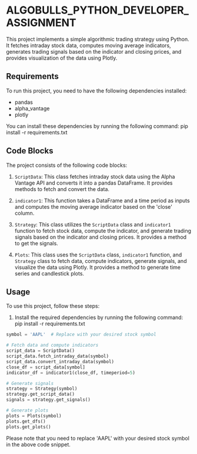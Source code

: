# ALGOBULLS_PYTHON_DEVELOPER_ASSIGNMENT

This project implements a simple algorithmic trading strategy using Python. It fetches intraday stock data, computes moving average indicators, generates trading signals based on the indicator and closing prices, and provides visualization of the data using Plotly.

## Requirements

To run this project, you need to have the following dependencies installed:

- pandas
- alpha_vantage
- plotly

You can install these dependencies by running the following command:  pip install -r requirements.txt


## Code Blocks

The project consists of the following code blocks:

1. `ScriptData`: This class fetches intraday stock data using the Alpha Vantage API and converts it into a pandas DataFrame. It provides methods to fetch and convert the data.

2. `indicator1`: This function takes a DataFrame and a time period as inputs and computes the moving average indicator based on the 'close' column.

3. `Strategy`: This class utilizes the `ScriptData` class and `indicator1` function to fetch stock data, compute the indicator, and generate trading signals based on the indicator and closing prices. It provides a method to get the signals.

4. `Plots`: This class uses the `ScriptData` class, `indicator1` function, and `Strategy` class to fetch data, compute indicators, generate signals, and visualize the data using Plotly. It provides a method to generate time series and candlestick plots.

## Usage

To use this project, follow these steps:

1. Install the required dependencies by running the following command: pip install -r requirements.txt

```python
symbol = 'AAPL'  # Replace with your desired stock symbol

# Fetch data and compute indicators
script_data = ScriptData()
script_data.fetch_intraday_data(symbol)
script_data.convert_intraday_data(symbol)
close_df = script_data[symbol]
indicator_df = indicator1(close_df, timeperiod=5)

# Generate signals
strategy = Strategy(symbol)
strategy.get_script_data()
signals = strategy.get_signals()

# Generate plots
plots = Plots(symbol)
plots.get_dfs()
plots.get_plots()
```
Please note that you need to replace 'AAPL' with your desired stock symbol in the above code snippet.


